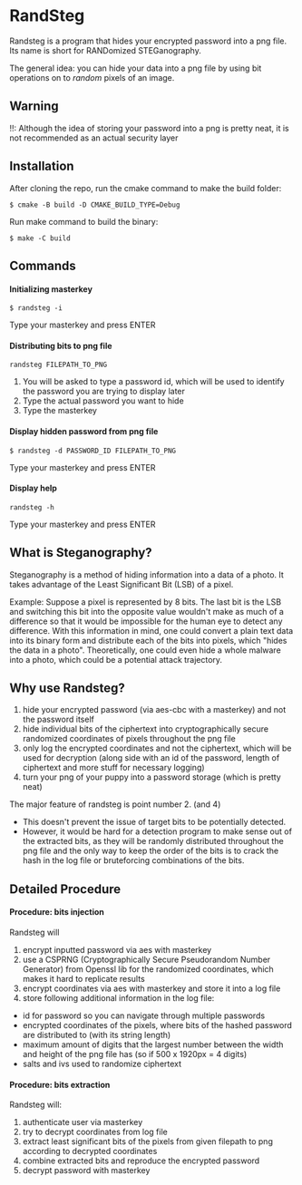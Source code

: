RandSteg
========

Randsteg is a program that hides your encrypted password into a png file.
Its name is short for RANDomized STEGanography.

The general idea: you can hide your data into a png file by using bit operations on to *random* pixels of an image. 


Warning
-------

!!: Although the idea of storing your password into a png is pretty neat, it is not recommended as an actual security layer


Installation
------------

After cloning the repo, run the cmake command to make the build folder:

```console
$ cmake -B build -D CMAKE_BUILD_TYPE=Debug
```

Run make command to build the binary:

```console
$ make -C build
```


Commands
--------

#### Initializing masterkey
```console
$ randsteg -i
```

Type your masterkey and press ENTER

#### Distributing bits to png file
```console
randsteg FILEPATH_TO_PNG
```

1. You will be asked to type a password id, which will be used to identify the password you are trying to display later
2. Type the actual password you want to hide
3. Type the masterkey

#### Display hidden password from png file
```console
$ randsteg -d PASSWORD_ID FILEPATH_TO_PNG
```

Type your masterkey and press ENTER

#### Display help
```console
randsteg -h
```

Type your masterkey and press ENTER


What is Steganography?
----------------------

Steganography is a method of hiding information into a data of a photo. It takes advantage of the Least Significant Bit (LSB) of a pixel.

Example: Suppose a pixel is represented by 8 bits. 
The last bit is the LSB and switching this bit into the opposite value wouldn't make as much of a difference so that it would be impossible for the human eye to detect any difference.
With this information in mind, one could convert a plain text data into its binary form and distribute each of the bits into pixels, which "hides the data in a photo".
Theoretically, one could even hide a whole malware into a photo, which could be a potential attack trajectory.


Why use Randsteg?
-----------------

1. hide your encrypted password (via aes-cbc with a masterkey) and not the password itself
2. hide individual bits of the ciphertext into cryptographically secure randomized coordinates of pixels throughout the png file
3. only log the encrypted coordinates and not the ciphertext, which will be used for decryption (along side with an id of the password, length of ciphertext and more stuff for necessary logging)
4. turn your png of your puppy into a password storage (which is pretty neat)

The major feature of randsteg is point number 2. (and 4)
  - This doesn't prevent the issue of target bits to be potentially detected.
  - However, it would be hard for a detection program to make sense out of the extracted bits, as they will be randomly distributed throughout the png file and the only way to keep the order of the bits is to crack the hash in the log file or bruteforcing combinations of the bits.


Detailed Procedure
------------------

#### Procedure: bits injection
Randsteg will
1. encrypt inputted password via aes with masterkey
2. use a CSPRNG (Cryptographically Secure Pseudorandom Number Generator) from Openssl lib for the randomized coordinates, which makes it hard to replicate results
3. encrypt coordinates via aes with masterkey and store it into a log file
4. store following additional information in the log file:
  - id for password so you can navigate through multiple passwords
  - encrypted coordinates of the pixels, where bits of the hashed password are distributed to (with its string length)
  - maximum amount of digits that the largest number between the width and height of the png file has (so if 500 x 1920px = 4 digits)
  - salts and ivs used to randomize ciphertext

#### Procedure: bits extraction
Randsteg will:
1. authenticate user via masterkey
2. try to decrypt coordinates from log file 
3. extract least significant bits of the pixels from given filepath to png according to decrypted coordinates
4. combine extracted bits and reproduce the encrypted password
5. decrypt password with masterkey
